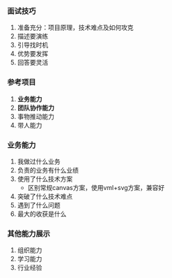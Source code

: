 ### 面试技巧
1. 准备充分：项目原理，技术难点及如何攻克
2. 描述要演练
3. 引导找时机
4. 优势要发挥
5. 回答要灵活

### 参考项目
1. **业务能力**
2. **团队协作能力**
3. 事物推动能力
4. 带人能力

### 业务能力
1. 我做过什么业务
2. 负责的业务有什么业绩
3. 使用了什么技术方案
    - 区别常规canvas方案，使用vml+svg方案，兼容好
4. 突破了什么技术难点
5. 遇到了什么问题
6. 最大的收获是什么


### 其他能力展示
1. 组织能力
2. 学习能力
3. 行业经验


